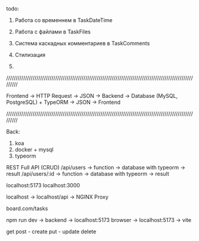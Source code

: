 todo:

1. Работа со временнем в TaskDateTime

2. Работа с файлами в TaskFiles

3. Система каскадных комментариев в TaskComments

4. Стилизация

5. 


/////////////////////////////////////////////////////////////////////////////////////////////////////////

Frontend -> HTTP Request -> JSON -> Backend -> Database (MySQL, PostgreSQL) + TypeORM -> JSON -> Frontend

/////////////////////////////////////////////////////////////////////////////////////////////////////////

Back:

1. koa
3. docker + mysql
4. typeorm

REST Full API (CRUD)
/api/users -> function -> database with typeorm -> result
/api/users/:id -> function -> database with typeorm -> result

localhost:5173
localhost:3000

localhost -> localhost/api -> NGINX Proxy

board.com/tasks

npm run dev -> backend -> localhost:5173
browser -> localhost:5173 -> vite




get
post - create
put - update
delete


